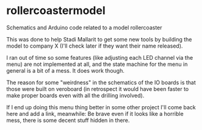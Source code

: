 rollercoastermodel
==================

Schematics and Arduino code related to a model rollercoaster

This was done to help Stadi Mallarit to get some new tools by building the model
to company X (I'll check later if they want their name released).

I ran out of time so some features (like adjusting each LED channel via the menu)
are not implemented at all, and the state machine for the menu in general is a bit
of a mess. It does work though.

The reason for some "weirdness" in the schematics of the IO boards is that those
were built on veroboard (in retrospect it would have been faster to make proper boards
even with all the drilling involved).

If I end up doing this menu thing better in some other project I'll come back here
and add a link, meanwhile: Be brave even if it looks like a horrible mess, there is some
decent stuff hidden in there.
